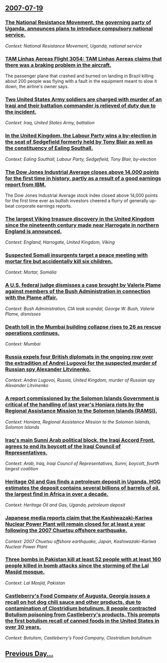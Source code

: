 ## [2007-07-19](/news/2007/07/19/index.md)

### [ The National Resistance Movement, the governing party of Uganda, announces plans to introduce compulsory national service. ](/news/2007/07/19/the-national-resistance-movement-the-governing-party-of-uganda-announces-plans-to-introduce-compulsory-national-service.md)
_Context: National Resistance Movement, Uganda, national service_

### [ TAM Linhas Aereas Flight 3054: TAM Linhas Aereas claims that there was a braking problem in the aircraft. ](/news/2007/07/19/tam-linhas-aa-c-reas-flight-3054-tam-linhas-aa-c-reas-claims-that-there-was-a-braking-problem-in-the-aircraft.md)
The passenger plane that crashed and burned on landing in Brazil killing about 200 people was flying with a fault in the equipment meant to slow it down, the airline&#039;s owner says.

### [ Two United States Army soldiers are charged with murder of an Iraqi and their battalion commander is relieved of duty due to the incident. ](/news/2007/07/19/two-united-states-army-soldiers-are-charged-with-murder-of-an-iraqi-and-their-battalion-commander-is-relieved-of-duty-due-to-the-incident.md)
_Context: Iraq, United States Army, battalion_

### [ In the United Kingdom, the Labour Party wins a by-election in the seat of Sedgefield formerly held by Tony Blair as well as the constituency of Ealing Southall. ](/news/2007/07/19/in-the-united-kingdom-the-labour-party-wins-a-by-election-in-the-seat-of-sedgefield-formerly-held-by-tony-blair-as-well-as-the-constituenc.md)
_Context: Ealing Southall, Labour Party, Sedgefield, Tony Blair, by-election_

### [ The Dow Jones Industrial Average closes above 14,000 points for the first time in history, partly as a result of a good earnings report from IBM. ](/news/2007/07/19/the-dow-jones-industrial-average-closes-above-14-000-points-for-the-first-time-in-history-partly-as-a-result-of-a-good-earnings-report-fro.md)
The Dow Jones Industrial Average stock index closed above 14,000 points for the first time ever as bullish investors cheered a flurry of generally up-beat corporate earnings reports.

### [ The largest Viking treasure discovery in the United Kingdom since the nineteenth century made near Harrogate in northern England is announced. ](/news/2007/07/19/the-largest-viking-treasure-discovery-in-the-united-kingdom-since-the-nineteenth-century-made-near-harrogate-in-northern-england-is-announc.md)
_Context: England, Harrogate, United Kingdom, Viking_

### [ Suspected Somali insurgents target a peace meeting with mortar fire but accidentally kill six children. ](/news/2007/07/19/suspected-somali-insurgents-target-a-peace-meeting-with-mortar-fire-but-accidentally-kill-six-children.md)
_Context: Mortar, Somalia_

### [ A U.S. federal judge dismisses a case brought by Valerie Plame against members of the Bush Administration in connection with the Plame affair. ](/news/2007/07/19/a-u-s-federal-judge-dismisses-a-case-brought-by-valerie-plame-against-members-of-the-bush-administration-in-connection-with-the-plame-affa.md)
_Context: Bush Administration, CIA leak scandal, George W. Bush, Valerie Plame, dismisses_

### [ Death toll in the Mumbai building collapse rises to 26 as rescue operations continues. ](/news/2007/07/19/death-toll-in-the-mumbai-building-collapse-rises-to-26-as-rescue-operations-continues.md)
_Context: Mumbai_

### [ Russia expels four British diplomats in the ongoing row over the extradition of Andrei Lugovoi for the suspected murder of Russian spy Alexander Litvinenko. ](/news/2007/07/19/russia-expels-four-british-diplomats-in-the-ongoing-row-over-the-extradition-of-andrei-lugovoi-for-the-suspected-murder-of-russian-spy-alex.md)
_Context: Andrei Lugovoi, Russia, United Kingdom, murder of Russian spy Alexander Litvinenko_

### [ A report commissioned by the Solomon Islands Government is critical of the handling of last year's Honiara riots by the Regional Assistance Mission to the Solomon Islands (RAMSI). ](/news/2007/07/19/a-report-commissioned-by-the-solomon-islands-government-is-critical-of-the-handling-of-last-year-s-honiara-riots-by-the-regional-assistance.md)
_Context: Honiara, Regional Assistance Mission to the Solomon Islands, Solomon Islands_

### [ Iraq's main Sunni Arab political block, the Iraqi Accord Front, agrees to end its boycott of the Iraqi Council of Representatives. ](/news/2007/07/19/iraq-s-main-sunni-arab-political-block-the-iraqi-accord-front-agrees-to-end-its-boycott-of-the-iraqi-council-of-representatives.md)
_Context: Arab, Iraq, Iraqi Council of Representatives, Sunni, boycott, fourth largest coalition_

### [ Heritage Oil and Gas finds a petroleum deposit in Uganda. HOG estimates the deposit contains several billions of barrels of oil, the largest find in Africa in over a decade. ](/news/2007/07/19/heritage-oil-and-gas-finds-a-petroleum-deposit-in-uganda-hog-estimates-the-deposit-contains-several-billions-of-barrels-of-oil-the-larges.md)
_Context: Heritage Oil and Gas, Uganda, petroleum deposit_

### [ Japanese media reports claim that the Kashiwazaki-Kariwa Nuclear Power Plant will remain closed for at least a year following the 2007 Chuetsu offshore earthquake. ](/news/2007/07/19/japanese-media-reports-claim-that-the-kashiwazaki-kariwa-nuclear-power-plant-will-remain-closed-for-at-least-a-year-following-the-2007-cha.md)
_Context: 2007 Chuetsu offshore earthquake, Japan, Kashiwazaki-Kariwa Nuclear Power Plant_

### [ Three bombs in Pakistan kill at least 52 people with at least 160 people killed in bomb attacks since the storming of the Lal Masjid mosque. ](/news/2007/07/19/three-bombs-in-pakistan-kill-at-least-52-people-with-at-least-160-people-killed-in-bomb-attacks-since-the-storming-of-the-lal-masjid-mosque.md)
_Context: Lal Masjid, Pakistan_

### [ Castleberry's Food Company of Augusta, Georgia issues a recall on hot dog chili sauce and other products, due to contamination of Clostridium botulinum. 8 people contracted Botulism poisoning from Castleberry's products. This prompts the first botulism recall of canned foods in the United States in over 30 years. ](/news/2007/07/19/castleberry-s-food-company-of-augusta-georgia-issues-a-recall-on-hot-dog-chili-sauce-and-other-products-due-to-contamination-of-clostridi.md)
_Context: Botulism, Castleberry's Food Company, Clostridium botulinum_

## [Previous Day...](/news/2007/07/18/index.md)

